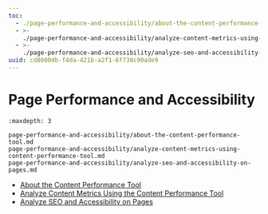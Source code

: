 ```yaml
---
toc:
  - ./page-performance-and-accessibility/about-the-content-performance-tool.md
  - >-
    ./page-performance-and-accessibility/analyze-content-metrics-using-content-performance-tool.md
  - >-
    ./page-performance-and-accessibility/analyze-seo-and-accessibility-on-pages.md
uuid: cd8600db-f4da-421b-a2f1-6f738c90ade9
---
```

# Page Performance and Accessibility

```{toctree}
:maxdepth: 3

page-performance-and-accessibility/about-the-content-performance-tool.md
page-performance-and-accessibility/analyze-content-metrics-using-content-performance-tool.md
page-performance-and-accessibility/analyze-seo-and-accessibility-on-pages.md
```

- [About the Content Performance Tool](./page-performance-and-accessibility/about-the-content-performance-tool.md)
- [Analyze Content Metrics Using the Content Performance Tool](./page-performance-and-accessibility/analyze-content-metrics-using-content-performance-tool.md)
- [Analyze SEO and Accessibility on Pages](./page-performance-and-accessibility/analyze-seo-and-accessibility-on-pages.md)
